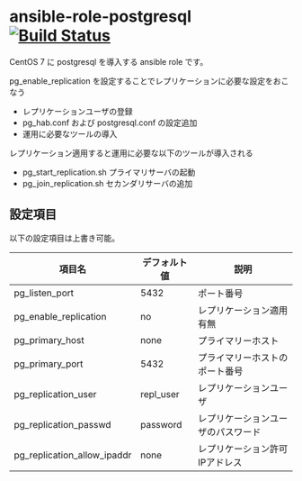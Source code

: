 # ansible-role-postgresql [![Build Status](https://travis-ci.org/izumimatsuo/ansible-role-postgresql.svg?branch=master)](https://travis-ci.org/izumimatsuo/ansible-role-postgresql)

CentOS 7 に postgresql を導入する ansible role です。

pg_enable_replication を設定することでレプリケーションに必要な設定をおこなう

- レプリケーションユーザの登録
- pg_hab.conf および postgresql.conf の設定追加
- 運用に必要なツールの導入

レプリケーション適用すると運用に必要な以下のツールが導入される

- pg_start_replication.sh プライマリサーバの起動
- pg_join_replication.sh セカンダリサーバの追加

## 設定項目

以下の設定項目は上書き可能。

| 項目名                | デフォルト値 | 説明       |
| --------------------- | ------------ | ---------- |
| pg_listen_port        | 5432         | ポート番号 |
| pg_enable_replication | no           | レプリケーション適用有無 |
| pg_primary_host       | none         | プライマリーホスト |
| pg_primary_port       | 5432         | プライマリーホストのポート番号 |
| pg_replication_user   | repl_user    | レプリケーションユーザ |
| pg_replication_passwd | password     | レプリケーションユーザのパスワード |
| pg_replication_allow_ipaddr | none   | レプリケーション許可IPアドレス |
